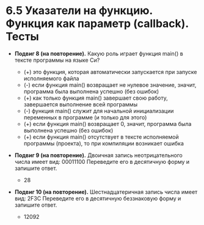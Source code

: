 # 6.5 Указатели на функцию. Функция как параметр (callback). Тесты

* **Подвиг 8 (на повторение).** Какую роль играет функция main() в тексте программы на языке Си?
  * (+) это функция, которая автоматически запускается при запуске исполняемого файла
  * (-) если функция main() возвращает не нулевое значение, значит, программа была выполнена успешно (без ошибок)
  * (+) как только функция main() завершает свою работу, завершается выполнение всей программы
  * (-) функция main() служит для начальной инициализации переменных в программе (и только для этого)
  * (+) если функция main() возвращает 0, значит, программа была выполнена успешно (без ошибок)
  * (+) если функция main() отсутствует в тексте исполняемой программы (проекта), то при компиляции возникает ошибка

* **Подвиг 9 (на повторение).** Двоичная запись неотрицательного числа имеет вид:
00011100
Переведите его в десятичную форму и запишите ответ.
  * 28

* **Подвиг 10 (на повторение).** Шестнадцатеричная запись числа имеет вид:
2F3C
Переведите его в десятичную беззнаковую форму и запишите ответ.
  * 12092